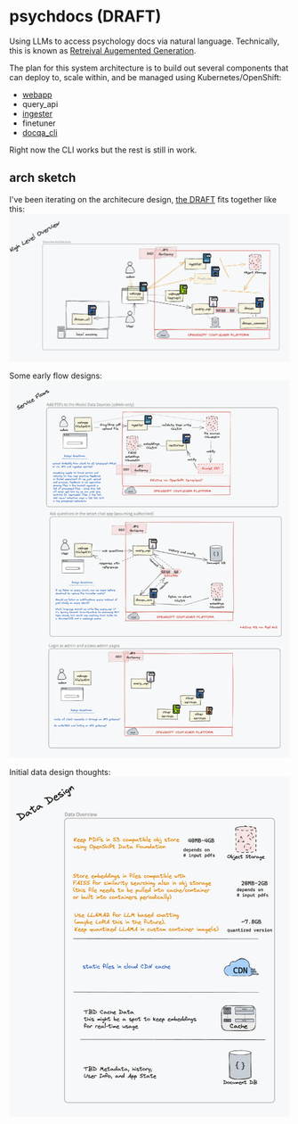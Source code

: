 # psychdocs (DRAFT)
Using LLMs to access psychology docs via natural language. Technically, this is known as [Retreival Augemented Generation](https://www.promptingguide.ai/techniques/rag).

The plan for this system architecture is to build out several components that can deploy to, scale within, and be managed using Kubernetes/OpenShift:
* [webapp](./webapp)
* query_api
* [ingester](./ingester)
* finetuner
* [docqa_cli](./docqa_cli)

Right now the CLI works but the rest is still in work.


## arch sketch
I've been iterating on the architecure design, [the DRAFT](https://excalidraw.com/#json=bc_tmEdGVW69KL_LR1VAC,TJTXQuB5d-ckQKvW4UNBGA) fits together like this:
<img src=".design/overview.png"/>

Some early flow designs:
<img src=".design/service_flows.png"/>

Initial data design thoughts:
<img src=".design/data_design.png"/>
